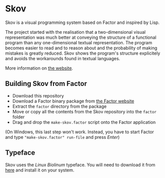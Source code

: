 # Skov

Skov is a visual programming system based on Factor and inspired by Lisp.

The project started with the realisation that a two-dimensional visual representation was much better at conveying the structure of a functional program than any one-dimensional textual representation. The program becomes easier to read and to reason about and the probability of making mistakes is greatly reduced. Skov shows the program's structure explicitely and avoids the workarounds found in textual languages.

More information on [the website](http://skov.software).

## Building Skov from Factor

* Download this repository
* Download a Factor binary package from [the Factor website](http://factorcode.org)
* Extract the `factor` directory from the package
* Move or copy all the contents from the Skov repository into the `factor` folder
* Drag and drop the `make-skov.factor` script onto the Factor application

(On Windows, this last step won't work. Instead, you have to start Factor and type `"make-skov.factor" run-file` and press _Enter_)

## Typeface

Skov uses the *Linux Biolinum* typeface. You will need to download it from [here](http://www.linuxlibertine.org/index.php?id=91&L=1) and install it on your system.
